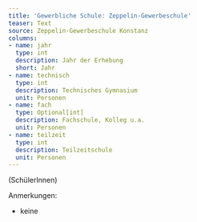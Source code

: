 ```yaml
---
title: 'Gewerbliche Schule: Zeppelin-Gewerbeschule'
teaser: Text
source: Zeppelin-Gewerbeschule Konstanz
columns:
- name: jahr
  type: int
  description: Jahr der Erhebung
  short: Jahr
- name: technisch
  type: int
  description: Technisches Gymnasium
  unit: Personen
- name: fach
  type: Optional[int]
  description: Fachschule, Kolleg u.a.
  unit: Personen
- name: teilzeit
  type: int
  description: Teilzeitschule
  unit: Personen
---
```

(SchülerInnen)

Anmerkungen:

- keine
